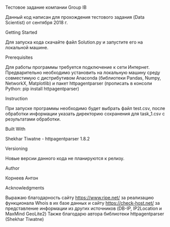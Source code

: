 Тестовое задание компании Group IB

Данный код написан для прохождения тестового задания (Data Scientist) от сентября 2018 г.



Getting Started

Для запуска кода скачайте файл Solution.py и запустите его на локальной машине.



Prerequisites

Для работы программы требуется подключение к сети Интернет. Предварительно необходимо установить на локальную машину среду совместимую с дистрибутивом Anaconda (библиотеки Pandas, Numpy, NetworkX, Matplotlib) и пакет httpagentparser (прописать в консоли Python: pip install httpagentparser)



Instruction

При запуске программы необходимо будет выбрать файл test.csv, после обработки информации указать директорию сохранения для task_1.csv с результатами обработки.



Built With

Shekhar Tiwatne - httpagentparser 1.8.2



Versioning

Новые версии данного кода не планируются к релизу.



Author

Корнеев Антон



Acknowledgments

Выражаю благодарность сайту https://www.ripe.net/ за реализацию функционала Whois в их базе данных и сайту https://check-host.net/ за представление информации из других источников (DB-IP, IP2Location и MaxMind GeoLite2)
Также благодарю автора библиотеки httpagentparser (Shekhar Tiwatne)
